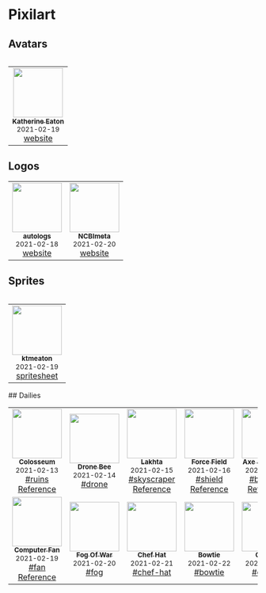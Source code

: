 # Pixilart

## Avatars

<table>
<table>
  <tr>
    <td align='center'>
        <a href='https://raw.githubusercontent.com/ktmeaton/pixilart/master/avatars/ktmeaton.png'>
            <img src='https://raw.githubusercontent.com/ktmeaton/pixilart/master/avatars/ktmeaton.png' width='100px;' alt=''/>
            <br />
            <sub>
                <b>Katherine Eaton</b>
            </sub>
        </a>
        <br />
        <small>2021-02-19</small>
        <br />
        <a href='https://ktmeaton.github.io/'>website</a>
    </td>
  </tr>
</table>
</table>

## Logos

<table>
  <tr>
    <td align='center'>
        <a href='https://raw.githubusercontent.com/ktmeaton/pixilart/master/logos/autologs/autologs.png'>
            <img src='https://raw.githubusercontent.com/ktmeaton/pixilart/master/logos/autologs/autologs.png' width='100px;' alt=''/>
            <br />
            <sub>
                <b>autologs</b>
            </sub>
        </a>
        <br />
        <small>2021-02-18</small>
        <br />
        <a href='https://ktmeaton.github.io/autologs/'>website</a>
    </td>
    <td align='center'>
        <a href='https://raw.githubusercontent.com/ktmeaton/pixilart/master/logos/ncbimeta/ncbimeta.png'>
            <img src='https://raw.githubusercontent.com/ktmeaton/pixilart/master/logos/ncbimeta/ncbimeta.png' width='100px;' alt=''/>
            <br />
            <sub>
                <b>NCBImeta</b>
            </sub>
        </a>
        <br />
        <small>2021-02-20</small>
        <br />
        <a href='https://ktmeaton.github.io/ncbimeta/'>website</a>
    </td>    
  </tr>
</table>

## Sprites

<table>
<table>
  <tr>
    <td align='center'>
        <a href='https://raw.githubusercontent.com/ktmeaton/pixilart/master/sprites/ktmeaton.png'>
            <img src='https://raw.githubusercontent.com/ktmeaton/pixilart/master/sprites/ktmeaton.png' width='100px;' alt=''/>
            <br />
            <sub>
                <b>ktmeaton</b>
            </sub>
        </a>
        <br />
        <small>2021-02-19</small>
        <br />
        <a href='https://raw.githubusercontent.com/ktmeaton/pixilart/master/sprites/spritesheet_ktmeaton.png'>spritesheet</a>
    </td>
  </tr>
</table>
</table>
## Dailies

<table>
  <tr>
    <td align='center'>
        <a href='https://raw.githubusercontent.com/ktmeaton/pixilart/master/dailies/2021/02/13_ruins_Colosseum.png'>
            <img src='https://raw.githubusercontent.com/ktmeaton/pixilart/master/dailies/2021/02/13_ruins_Colosseum.png' width='100px;' alt=''/>
            <br />
            <sub>
                <b>Colosseum</b>
            </sub>
        </a>
        <br />
        <small>2021-02-13</small>
        <br />
        <a href='https://www.pixilart.com/search?term=ruins'>#ruins</a>
        <br />
        <a href='https://upload.wikimedia.org/wikipedia/commons/thumb/d/de/Colosseo_2020.jpg/800px-Colosseo_2020.jpg'>Reference</a>          
    </td>
    <td align='center'>
        <a href='https://raw.githubusercontent.com/ktmeaton/pixilart/master/dailies/2021/02/14_drone_Drone-Bee.png'>
            <img src='https://raw.githubusercontent.com/ktmeaton/pixilart/master/dailies/2021/02/14_drone_Drone-Bee.png' width='100px;' alt=''/>
            <br />
            <sub>
                <b>Drone Bee</b>
            </sub>
        </a>
        <br />
        <small>2021-02-14</small>
        <br />
        <a href='https://www.pixilart.com/search?term=drone'>#drone</a>
    </td>
    <td align='center'>
        <a href='https://raw.githubusercontent.com/ktmeaton/pixilart/master/dailies/2021/02/15_skyscraper_Lakhta.png'>
            <img src='https://raw.githubusercontent.com/ktmeaton/pixilart/master/dailies/2021/02/15_skyscraper_Lakhta.png' width='100px;' alt=''/>
            <br />
            <sub>
                <b>Lakhta</b>
            </sub>
        </a>
        <br />
        <small>2021-02-15</small>
        <br />
        <a href='https://www.pixilart.com/search?term=skyscraper'>#skyscraper</a>
        <br />
        <a href='https://www.wernersobek.de/app/uploads/2020/01/dji_0996-1024x682.jpg'>Reference</a>            
    </td>
    <td align='center'>
        <a href='https://raw.githubusercontent.com/ktmeaton/pixilart/master/dailies/2021/02/16_shield_Force-Field.png'>
            <img src='https://raw.githubusercontent.com/ktmeaton/pixilart/master/dailies/2021/02/16_shield_Force-Field.png' width='100px;' alt=''/>
            <br />
            <sub>
                <b>Force Field</b>
            </sub>
        </a>
        <br />
        <small>2021-02-16</small>
        <br />
        <a href='https://www.pixilart.com/search?term=shield'>#shield</a>
        <br />
        <a href='https://ak.picdn.net/shutterstock/videos/33442261/thumb/12.jpg'>Reference</a>          
    </td>
    <td align='center'>
        <a href='https://raw.githubusercontent.com/ktmeaton/pixilart/master/dailies/2021/02/17_building_Axe-&-Hammer.png'>
            <img src='https://raw.githubusercontent.com/ktmeaton/pixilart/master/dailies/2021/02/17_building_Axe-&-Hammer_96px.png' width='100px;' alt=''/>
            <br />
            <sub>
                <b>Axe & Hammer</b>
            </sub>
        </a>
        <br />
        <small>2021-02-17</small>
        <br />
        <a href='https://www.pixilart.com/search?term=building'>#building</a>
        <br />
        <a href='https://images.squarespace-cdn.com/content/5ea3545e62992635385a39f0/1587762319980-46AFTVDK2PGUB1M1B5Y7/Hammer+%26+Axe+%281%29.png?content-type=image%2Fpng'>Reference</a>           
    </td>
    <td align='center'>
        <a href='https://raw.githubusercontent.com/ktmeaton/pixilart/master/dailies/2021/02/18_lion-Leo.png'>
            <img src='https://raw.githubusercontent.com/ktmeaton/pixilart/master/dailies/2021/02/18_lion-Leo.png' width='100px;' alt=''/>
            <br />
            <sub>
                <b>Leo</b>
            </sub>
        </a>
        <br />
        <small>2021-02-18</small>
        <br />
        <a href='https://www.pixilart.com/search?term=lion'>#lion</a>
        <br />
        <a href='https://png.pngtree.com/element_our/20190531/ourlarge/pngtree-cartoon-cute-little-lion-running-png-transparent-bottom-image_1305384.jpg'>Reference</a>        
    </td>
  </tr>
  <tr>
    <td align='center'>
        <a href='https://raw.githubusercontent.com/ktmeaton/pixilart/master/dailies/2021/02/19_fan_Computer-Fan.png'>
            <img src='https://raw.githubusercontent.com/ktmeaton/pixilart/master/dailies/2021/02/19_fan_Computer-Fan.png' width='100px;' alt=''/>
            <br />
            <sub>
                <b>Computer Fan</b>
            </sub>
        </a>
        <br />
        <small>2021-02-19</small>
        <br />
        <a href='https://www.pixilart.com/search?term=fan'>#fan</a>
        <br />
        <a href='https://nzxt-site-media.s3-us-west-2.amazonaws.com/uploads/product/cover_image_content/804/card_2c6de1ef58b298d1.png'>Reference</a>           
    </td>
    <td align='center'>
        <a href='https://raw.githubusercontent.com/ktmeaton/pixilart/master/dailies/2021/02/20_fog_Fog-Of-War.png'>
            <img src='https://raw.githubusercontent.com/ktmeaton/pixilart/master/dailies/2021/02/20_fog_Fog-Of-War.png' width='100px;' alt=''/>
            <br />
            <sub>
                <b>Fog Of War</b>
            </sub>
        </a>
        <br />
        <small>2021-02-20</small>
        <br />
        <a href='https://www.pixilart.com/search?term=fog'>#fog</a>       
    </td>      
    <td align='center'>
        <a href='https://raw.githubusercontent.com/ktmeaton/pixilart/master/dailies/2021/02/21_chef-hat_Chef-Hat.png'>
            <img src='https://raw.githubusercontent.com/ktmeaton/pixilart/master/dailies/2021/02/21_chef-hat_Chef-Hat_96px.png' width='100px;' alt=''/>
            <br />
            <sub>
                <b>Chef Hat</b>
            </sub>
        </a>
        <br />
        <small>2021-02-21</small>
        <br />
        <a href='https://www.pixilart.com/search?term=chef-hat'>#chef-hat</a>     
    </td>   
    <td align='center'>
        <a href='https://raw.githubusercontent.com/ktmeaton/pixilart/master/dailies/2021/02/22_bowtie_Bowtie.png'>
            <img src='https://raw.githubusercontent.com/ktmeaton/pixilart/master/dailies/2021/02/22_bowtie_Bowtie_96px.png' width='100px;' alt=''/>
            <br />
            <sub>
                <b>Bowtie</b>
            </sub>
        </a>
        <br />
        <small>2021-02-22</small>
        <br />
        <a href='https://www.pixilart.com/search?term=bowtie'>#bowtie</a>        
    </td>   
    <td align='center'>
        <a href='https://raw.githubusercontent.com/ktmeaton/pixilart/master/dailies/2021/02/23_cherry_Cherry.png'>
            <img src='https://raw.githubusercontent.com/ktmeaton/pixilart/master/dailies/2021/02/23_cherry_Cherry_96px.png' width='100px;' alt=''/>
            <br />
            <sub>
                <b>Cherry</b>
            </sub>
        </a>
        <br />
        <small>2021-02-23</small>
        <br />
        <a href='https://www.pixilart.com/search?term=cherry'>#cherry</a>        
    </td>     
    <td align='center'>
        <a href='https://raw.githubusercontent.com/ktmeaton/pixilart/master/dailies/2021/02/24_flash-drive_Flash-Drive'>
            <img src='https://raw.githubusercontent.com/ktmeaton/pixilart/master/dailies/2021/02/24_flash-drive_Flash-Drive_96px.png' width='100px;' alt=''/>
            <br />
            <sub>
                <b>Flash Drive</b>
            </sub>
        </a>
        <br />
        <small>2021-02-24</small>
        <br />
        <a href='https://www.pixilart.com/search?term=flash-drive'>#flash-drive</a>        
    </td>        
  </tr>
</table>

